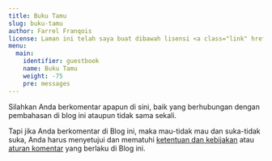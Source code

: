 ```yaml
---
title: Buku Tamu
slug: buku-tamu
author: Farrel Franqois
license: Laman ini telah saya buat dibawah lisensi <a class="link" href="https://creativecommons.org/licenses/by-nd/4.0/" target="_blank" rel="noopener">CC BY-ND 4.0</a>
menu:
  main:
    identifier: guestbook
    name: Buku Tamu
    weight: -75
    pre: messages
---
```


Silahkan Anda berkomentar apapun di sini, baik yang berhubungan dengan pembahasan di blog ini ataupun tidak sama sekali.

Tapi jika Anda berkomentar di Blog ini, maka mau-tidak mau dan suka-tidak suka, Anda harus menyetujui dan mematuhi [ketentuan dan kebijakan](/ketentuan-dan-kebijakan-blog) atau [aturan komentar](/ketentuan-dan-kebijakan-blog#ketentuankebijakan-komentar) yang berlaku di Blog ini.
